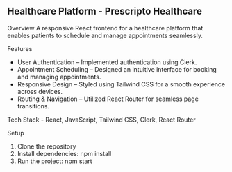 ## Healthcare Platform - Prescripto Healthcare

Overview
A responsive React frontend for a healthcare platform that enables patients to schedule and manage appointments seamlessly.

Features
- User Authentication – Implemented authentication using Clerk.
- Appointment Scheduling – Designed an intuitive interface for booking and managing appointments.
- Responsive Design – Styled using Tailwind CSS for a smooth experience across devices.
- Routing & Navigation – Utilized React Router for seamless page transitions.

Tech Stack -
React, JavaScript, Tailwind CSS, Clerk, React Router

Setup
1. Clone the repository
2. Install dependencies: npm install
3. Run the project: npm start
